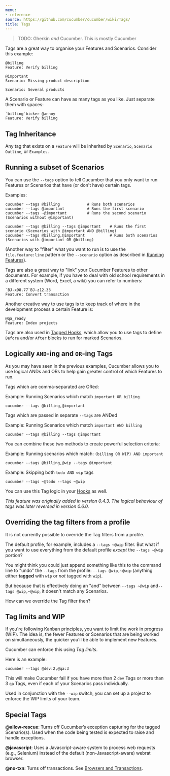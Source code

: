```yaml
---
menu:
- reference 
source: https://github.com/cucumber/cucumber/wiki/Tags/
title: Tags
---
```


> TODO: Gherkin *and* Cucumber. This is mostly Cucumber

Tags are a great way to organise your Features and Scenarios. Consider this example:

```gherkin
@billing
Feature: Verify billing

@important
Scenario: Missing product description

Scenario: Several products
```

A Scenario or Feature can have as many tags as you like. Just separate them with spaces:

```gherkin
`billing`bicker @annoy
Feature: Verify billing
```

## Tag Inheritance

Any tag that exists on a `Feature` will be inherited by `Scenario`, `Scenario Outline`, or `Examples`.

## Running a subset of Scenarios

You can use the `--tags` option to tell Cucumber that you only want to run Features or Scenarios that have (or don't have) certain tags. 

Examples:

```
cucumber --tags @billing            # Runs both scenarios
cucumber --tags @important          # Runs the first scenario
cucumber --tags ~@important         # Runs the second scenario (Scenarios without @important)

cucumber --tags @billing --tags @important    # Runs the first scenario (Scenarios with @important AND @billing)
cucumber --tags @billing,@important           # Runs both scenarios (Scenarios with @important OR @billing)
```

(Another way to "filter" what you want to run is to use the `file.feature:line` pattern or the `--scenario` option as described in [Running Features](/cucumber/running-features/)).

Tags are also a great way to "link" your Cucumber Features to other documents. For example, if you have to deal with old school requirements in a different system (Word, Excel, a wiki) you can refer to numbers:

```gherkin
`BJ-x98.77`BJ-z12.33
Feature: Convert transaction
```

Another creative way to use tags is to keep track of where in the development process a certain Feature is:

```gherkin
@qa_ready
Feature: Index projects
```

Tags are also used in [Tagged Hooks](/cucumber/hooks/#tagged-hooks), which allow you to use tags to define `Before` and/or `After` blocks to run for marked Scenarios.

## Logically `AND`-ing and `OR`-ing Tags

As you may have seen in the previous examples, Cucumber allows you to use logical ANDs and ORs to help gain greater control of which Features to run.

Tags which are comma-separated are ORed:

Example: Running Scenarios which match `important OR billing`

```
cucumber --tags @billing,@important
```

Tags which are passed in separate `--tags` are ANDed

Example: Running Scenarios which match `important AND billing`

```
cucumber --tags @billing --tags @important
```

You can combine these two methods to create powerful selection criteria:

Example: Running scenarios which match: `(billing OR WIP) AND important`

```
cucumber --tags @billing,@wip --tags @important
```

Example: Skipping both `todo AND wip` tags

```
cucumber --tags ~@todo --tags ~@wip
```

You can use this Tag logic in your [Hooks](/cucumber/hooks/) as well.

*This feature was originally added in version 0.4.3.*
*The logical behaviour of tags was later reversed in version 0.6.0.*


## Overriding the tag filters from a profile

It is not currently possible to override the Tag filters from a profile.

The default profile, for example, includes a `--tags ~@wip` filter. But what if you want to use everything from the default profile *except* the `--tags ~@wip` portion?

You might think you could just append something like this to the command line to "undo" the `--tags` from the profile: `--tags @wip,~@wip` (anything either **tagged** with `wip` or *not* tagged with `wip`).

But because that is effectively doing an "and" between `--tags ~@wip` and`--tags @wip,~@wip`, it doesn't match any Scenarios.

How can we override the Tag filter then?

## Tag limits and WIP

If you're following Kanban principles, you want to limit the work in progress (WIP). The idea is, the fewer Features or Scenarios that are being worked on simultaneously, the quicker you'll be able to implement new Features.

Cucumber can enforce this using *Tag limits*. 

Here is an example:

```
cucumber --tags @dev:2,@qa:3
```

This will make Cucumber fail if you have more than 2 `dev` Tags or more than 3 `qa` Tags, even if each of your Scenarios pass individually.

Used in conjunction with the `--wip` switch, you can set up a project to enforce the WIP limits of your team.

## Special Tags

**@allow-rescue**: Turns off Cucumber’s exception capturing for the tagged Scenario(s). Used when the code being tested is expected to raise and handle exceptions.

**@javascript**: Uses a Javascript-aware system to process web requests (e.g., Selenium) instead of the default (non-Javascript-aware) webrat browser.

**@no-txn**: Turns off transactions. See [Browsers and Transactions](/implementations/ruby/browsers-and-transactions/).

